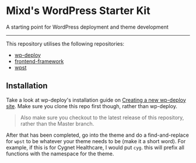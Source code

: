 # Mixd's WordPress Starter Kit

A starting point for WordPress deployment and theme development

---

This repository utilises the following repositories:

- [wp-deploy](http://github.com/mixd/wp-deploy)
- [frontend-framework](http://github.com/mixd/forntend-framework)
- [wpst](http://github.com/assortment/asrt-wp-starter)

## Installation

Take a look at wp-deploy's installation guide on [Creating a new wp-deploy site](https://github.com/Mixd/wp-deploy/wiki/Installation#Creating-a-new-wp-deploy-site). Make sure you clone this repo first though, rather than wp-deploy.

> Also make sure you checkout to the latest release of this repository, rather than the Master branch.

After that has been completed, go into the theme and do a find-and-replace for `wpst` to be whatever your theme needs to be (make it a short word). For example, if this is for Cygnet Healthcare, I would put `cyg`. this will prefix all functions with the namespace for the theme.
